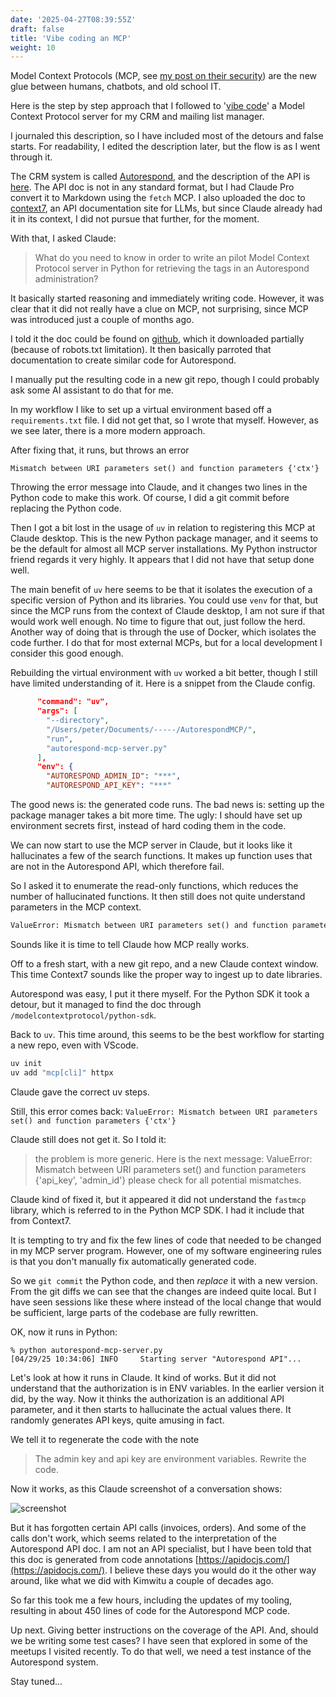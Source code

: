 ```yaml
---
date: '2025-04-27T08:39:55Z'
draft: false
title: 'Vibe coding an MCP'
weight: 10
---
```

Model Context Protocols (MCP, see [my post on their security](/posts/mcp-risk/)) are the new glue between humans, chatbots, and old school IT.

Here is the step by step approach that I followed to '[vibe code](/posts/vibe-coding-real/)' a Model Context Protocol server for my CRM and mailing list manager.

I journaled this description, so I have included most of the detours and false starts.
For readability, I edited the description later, but the flow is as I went through it.

The CRM system is called [Autorespond](https://www.autorespond.nl), and the description of the API is [here](https://api.e-act.nl/api/apidocs/index.html).
The API doc is not in any standard format, but I had Claude Pro convert it to Markdown using the `fetch` MCP.
I also uploaded the doc to [context7](https://context7.com), an API documentation site for LLMs, but since Claude already had it in its context, I did not pursue that further, for the moment.

With that, I asked Claude:

>What do you need to know in order to write an pilot Model Context Protocol server in Python for retrieving the tags in an Autorespond administration?

It basically started reasoning and immediately writing code.
However, it was clear that it did not really have a clue on MCP, not surprising, since MCP was introduced just a couple of months ago.

I told it the doc could be found on [github](https://github.com/modelcontextprotocol/python-sdk), which it downloaded partially (because of robots.txt limitation).
It then basically parroted that documentation to create similar code for Autorespond.

I manually put the resulting code in a new git repo, though I could probably ask some AI assistant to do that for me.

In my workflow I like to set up a virtual environment based off a `requirements.txt` file.
I did not get that, so I wrote that myself.
However, as we see later, there is a more modern approach.

After fixing that, it runs, but throws an error

```text
Mismatch between URI parameters set() and function parameters {'ctx'}
```

Throwing the error message into Claude, and it changes two lines in the Python code to make this work.
Of course, I did a git commit before replacing the Python code.

Then I got a bit lost in the usage of `uv` in relation to registering this MCP at Claude desktop.
This is the new Python package manager, and it seems to be the default for almost all MCP server installations.
My Python instructor friend regards it very highly.
It appears that I did not have that setup done well.

The main benefit of `uv` here seems to be that it isolates the execution of a specific version of Python and its libraries.
You could use `venv` for that, but since the MCP runs from the context of Claude desktop, I am not sure if that would work well enough.
No time to figure that out, just follow the herd.
Another way of doing that is through the use of Docker, which isolates the code further.
I do that for most external MCPs, but for a local development I consider this good enough.

Rebuilding the virtual environment with `uv` worked a bit better, though I still have limited understanding of it.
Here is a snippet from the Claude config.

```json
      "command": "uv",
      "args": [
        "--directory",
        "/Users/peter/Documents/-----/AutorespondMCP/",
        "run",
        "autorespond-mcp-server.py"
      ],
      "env": {
        "AUTORESPOND_ADMIN_ID": "***",
        "AUTORESPOND_API_KEY": "***"
```

The good news is: the generated code runs.
The bad news is: setting up the package manager takes a bit more time.
The ugly: I should have set up environment secrets first, instead of hard coding them in the code.

We can now start to use the MCP server in Claude, but it looks like it hallucinates a few of the search functions.
It makes up function uses that are not in the Autorespond API, which therefore fail.

So I asked it to enumerate the read-only functions, which reduces the number of hallucinated functions.
It then still does not quite understand parameters in the MCP context.

```txt
ValueError: Mismatch between URI parameters set() and function parameters {'email'}
```

Sounds like it is time to tell Claude how MCP really works.

Off to a fresh start, with a new git repo, and a new Claude context window.
This time Context7 sounds like the proper way to ingest up to date libraries.

Autorespond was easy, I put it there myself.
For the Python SDK it took a detour, but it managed to find the doc through `/modelcontextprotocol/python-sdk`.

Back to `uv`.
This time around, this seems to be the best workflow for starting a new repo, even with VScode.

```bash
uv init
uv add "mcp[cli]" httpx
```

Claude gave the correct uv steps.

Still, this error comes back:
`ValueError: Mismatch between URI parameters set() and function parameters {'ctx'}`

Claude still does not get it. So I told it:

>the problem is more generic. Here is the next message:
>ValueError: Mismatch between URI parameters set() and function parameters {'api_key', 'admin_id'}
>please check for all potential mismatches.

Claude kind of fixed it, but it appeared it did not understand the `fastmcp` library, which is referred to in the Python MCP SDK.
I had it include that from Context7.

It is tempting to try and fix the few lines of code that needed to be changed in my MCP server program.
However, one of my software engineering rules is that you don't manually fix automatically generated code.

So we `git commit` the Python code, and then *replace* it with a new version.
From the git diffs we can see that the changes are indeed quite local.
But I have seen sessions like these where instead of the local change that would be sufficient, large parts of the codebase are fully rewritten.

OK, now it runs in Python:

```shell
% python autorespond-mcp-server.py
[04/29/25 10:34:06] INFO     Starting server "Autorespond API"...          
```

Let's look at how it runs in Claude.
It kind of works. But it did not understand that the authorization is in ENV variables. In the earlier version it did, by the way.
Now it thinks the authorization is an additional API parameter, and it then starts to hallucinate the actual values there.
It randomly generates API keys, quite amusing in fact.

We tell it to regenerate the code with the note

>The admin key and api key are environment variables. Rewrite the code.

Now it works, as this Claude screenshot of a conversation shows:

![screenshot](/mcp-ar-image1.png)

But it has forgotten certain API calls (invoices, orders).
And some of the calls don't work, which seems related to the interpretation of the Autorespond API doc.
I am not an API specialist, but I have been told that this doc is generated from code annotations [https://apidocjs.com/](https://apidocjs.com/).
I believe these days you would do it the other way around, like what we did with Kimwitu a couple of decades ago.

So far this took me a few hours, including the updates of my tooling, resulting in about 450 lines of code for the Autorespond MCP code.

Up next. Giving better instructions on the coverage of the API. And, should we be writing some test cases?
I have seen that explored in some of the meetups I visited recently. To do that well, we need a test instance of the Autorespond system.

Stay tuned...
